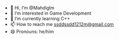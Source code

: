 - 👋 Hi, I’m @Mahdiglm
- 👀 I’m interested in Game Development
- 🌱 I’m currently learning C++
- 📫 How to reach me ssddssdd1212m@gmail.com
- 😄 Pronouns: he/him
